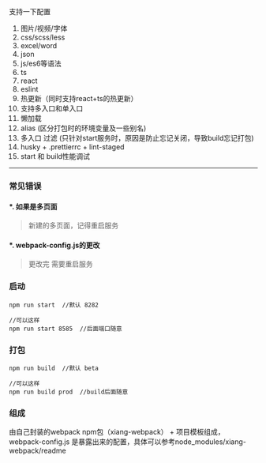 支持一下配置
1. 图片/视频/字体
2. css/scss/less
3. excel/word
4. json
5. js/es6等语法
6. ts
8. react
9. eslint
10. 热更新（同时支持react+ts的热更新）
11. 支持多入口和单入口
12. 懒加载 
13. alias (区分打包时的环境变量及一些别名)
14. 多入口 过滤 (只针对start服务时，原因是防止忘记关闭，导致build忘记打包)
15. husky + .prettierrc + lint-staged
16. start 和 build性能调试
---

### 常见错误

#### *. 如果是多页面
> 新建的多页面，记得重启服务

#### *. webpack-config.js的更改
> 更改完 需要重启服务

### 启动
```
npm run start  //默认 8282

//可以这样
npm run start 8585  //后面端口随意
```

### 打包 
```
npm run build  //默认 beta

//可以这样
npm run build prod  //build后面随意
```

### 组成
由自己封装的webpack npm包（xiang-webpack） + 项目模板组成，
webpack-config.js 是暴露出来的配置，具体可以参考node_modules/xiang-webpack/readme
